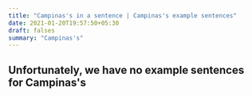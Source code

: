 ```yaml
---
title: "Campinas's in a sentence | Campinas's example sentences"
date: 2021-01-20T19:57:50+05:30
draft: falses
summary: "Campinas's"
---
```

## Unfortunately, we have no example sentences for Campinas's                 
